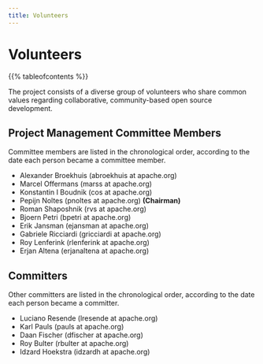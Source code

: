 ```yaml
---
title: Volunteers
---
```


# Volunteers

{{% tableofcontents %}}

The project consists of a diverse group of volunteers who share common values regarding collaborative,
community-based open source development.

## Project Management Committee Members

Committee members are listed in the chronological order, according to the date each person became a committee member.

- Alexander Broekhuis (abroekhuis at apache.org)
- Marcel Offermans (marss at apache.org)
- Konstantin I Boudnik (cos at apache.org)
- Pepijn Noltes (pnoltes at apache.org) **(Chairman)**
- Roman Shaposhnik (rvs at apache.org)
- Bjoern Petri (bpetri at apache.org)
- Erik Jansman (ejansman at apache.org)
- Gabriele Ricciardi (gricciardi at apache.org)
- Roy Lenferink (rlenferink at apache.org)
- Erjan Altena (erjanaltena at apache.org)

## Committers

Other committers are listed in the chronological order, according to the date each person became a committer.

- Luciano Resende (lresende at apache.org)
- Karl Pauls (pauls at apache.org)
- Daan Fischer (dfischer at apache.org)
- Roy Bulter (rbulter at apache.org)
- Idzard Hoekstra (idzardh at apache.org)
